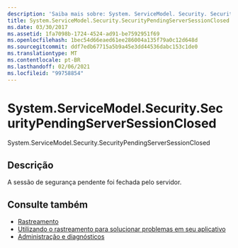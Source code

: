 ```yaml
---
description: 'Saiba mais sobre: System. ServiceModel. Security. SecurityPendingServerSessionClosed'
title: System.ServiceModel.Security.SecurityPendingServerSessionClosed
ms.date: 03/30/2017
ms.assetid: 1fa7098b-1724-4524-ad91-be7592951f69
ms.openlocfilehash: 1bec54d66eaed61ee286004a135f79a0c12d648d
ms.sourcegitcommit: ddf7edb67715a5b9a45e3dd44536dabc153c1de0
ms.translationtype: MT
ms.contentlocale: pt-BR
ms.lasthandoff: 02/06/2021
ms.locfileid: "99758854"
---
```

# <a name="systemservicemodelsecuritysecuritypendingserversessionclosed"></a>System.ServiceModel.Security.SecurityPendingServerSessionClosed

System.ServiceModel.Security.SecurityPendingServerSessionClosed  
  
## <a name="description"></a>Descrição  

 A sessão de segurança pendente foi fechada pelo servidor.  
  
## <a name="see-also"></a>Consulte também

- [Rastreamento](index.md)
- [Utilizando o rastreamento para solucionar problemas em seu aplicativo](using-tracing-to-troubleshoot-your-application.md)
- [Administração e diagnósticos](../index.md)
